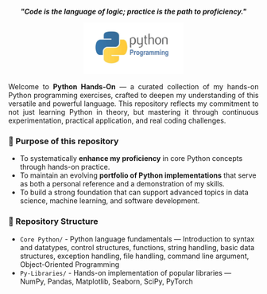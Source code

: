 <div align="center">

***"Code is the language of logic; practice is the path to proficiency."***  
</div>

<p align="center">
  <img src="python.jpg" alt="Icon" width="40%">
  </p>


<div align="justify">
  
Welcome to **Python Hands-On** — a curated collection of my hands-on Python programming exercises, crafted to deepen my understanding of this versatile and powerful language. This repository reflects my commitment to not just learning Python in theory, but mastering it through continuous experimentation, practical application, and real coding challenges.
</div>

### 🎯 Purpose of this repository  
- To systematically **enhance my proficiency** in core Python concepts through hands-on practice.  
- To maintain an evolving **portfolio of Python implementations** that serve as both a personal reference and a demonstration of my skills.  
- To build a strong foundation that can support advanced topics in data science, machine learning, and software development.

### 📂 Repository Structure
- `Core Python/` - Python language fundamentals — Introduction to syntax and datatypes, control structures, functions, string handling, basic data structures, exception handling, file handling, command line argument, Object-Oriented Programming
- `Py-Libraries/` - Hands-on implementation of popular libraries — NumPy, Pandas, Matplotlib, Seaborn, SciPy, PyTorch

